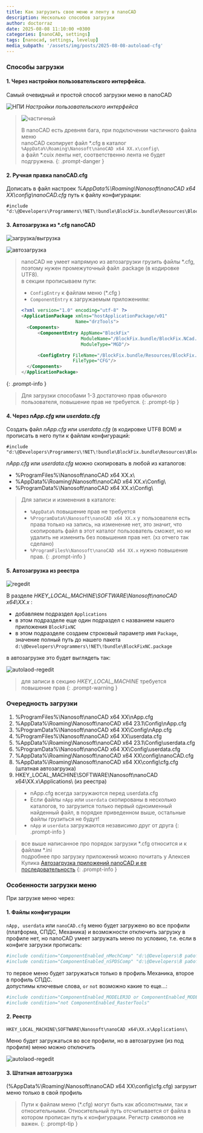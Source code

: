 ```yaml
---
title: Как загрузить свое меню и ленту в nanoCAD
description: Несколько способов загрузки
author: doctorraz
date: 2025-08-08 11:10:00 +0300
categories: [nanoCAD, settings]
tags: [nanocad, settings, levelup]
media_subpath: '/assets/img/posts/2025-08-08-autoload-cfg'
---
```


 
### Способы загрузки
 
#### 1. Через настройки пользовательского интерфейса. 

Самый очевидный и простой способ загрузки меню в nanoCAD 

![НПИ](npi.png)
_Настройки пользовательского интерфейса_

> ![частичный](partial.png)
>
> В nanoCAD есть древняя бага,  при подключении частичного файла меню \
> nanoCAD скопирует файл \*.cfg в каталог `%AppData%\Roaming\Nanosoft\nanoCAD x64 ХХ.х\config\` \
> а файл \*.cuix ленты нет, соответственно лента не будет подгружена. 
{: .prompt-danger }


#### 2. Ручная правка nanoCAD.cfg

Дописать в файл настроек _%AppData%\Roaming\Nanosoft\nanoCAD x64 ХХ\config\nanoCAD.cfg_ путь к файлу конфигурации: 

```
#include "d:\@Developers\Programmers\!NET\!bundle\BlockFix.bundle\Resources\BlockFix.cfg"
```

####  3. Автозагрузка из \*.cfg  nanoCAD

![загрузка/выгрузка](load-unload.png)

![автозагрузка](autoload.png)

> nanoCAD не умеет напрямую из автозагрузки грузить файлы \*.cfg, поэтому нужен промежуточный файл .package (в кодировке UTF8). \
> в секции прописываем пути:
> - `ConfigEntry` к файлам меню (\*.cfg )
> - `ComponentEntry` к загружаемым приложениям:
> 
> ```xml
> <?xml version="1.0" encoding="utf-8" ?>
> <ApplicationPackage xmlns="hostApplicationPackage/v01"
>                     Name="drzTools">
> 	<Components>
> 		<ComponentEntry AppName="BlockFix"
> 		                ModuleName="/BlockFix.bundle/BlockFix.NCad.dll"
> 		                ModuleType="MGD"/>
> 
> 		<ConfigEntry FileName="/BlockFix.bundle/Resources/BlockFix.cfg"
> 		             FileType="CFG"/>
> 	</Components>
> </ApplicationPackage>
> ```
{: .prompt-info }

> Для загрузки способами 1-3 достаточно прав обычного пользователя, повышение прав не требуется.
{: .prompt-tip }

####  4. Через _nApp.cfg_ или _userdata.cfg_

Создать файл _nApp.cfg_ или _userdata.cfg_  (в кодировке UTF8 BOM) и прописать в него пути к файлам конфигураций: 

```
#include "d:\@Developers\Programmers\!NET\!bundle\BlockFix.bundle\Resources\BlockFix.cfg"
```

_nApp.cfg_ или _userdata.cfg_ можно скопировать в любой из каталогов:
- %ProgramFiles%\Nanosoft\nanoCAD x64 ХХ.х\
- %AppData%\Roaming\Nanosoft\nanoCAD x64 ХХ.х\Config\
- %ProgramData%\Nanosoft\nanoCAD x64 ХХ.х\Config\

> Для записи и изменения в каталоге:
> - `%AppData%` повышение прав не требуется
> - `%ProgramData%\Nanosoft\nanoCAD x64 ХХ.х` у пользователя есть права только на запись, на изменение нет, это значит, что скопировать файл в этот каталог  пользователь сможет, но ни удалить не изменить без повышения прав нет. (хз отчего так сделано)
> - `%ProgramFiles%\Nanosoft\nanoCAD x64 ХХ.х` нужно повышение прав.
{: .prompt-info }

#### 5. Автозагрузка из реестра

 ![regedit](regedit.png)

В разделе _HKEY_LOCAL_MACHINE\SOFTWARE\Nanosoft\nanoCAD x64\ХХ.х_  :
- добавляем подраздел `Applications` 
- в этом подразделе еще один подраздел с названием нашего приложения `BlockFixNC` 
- в этом подразделе создаем строковый параметр имя `Package`, значение полный путь до нашего пакета `d:\@Developers\Programmers\!NET\!bundle\BlockFixNC.package`

в автозагрузке это будет выглядеть так:

![autolaod-regedit](autolaod-regedit.png)

> для записи в секцию _HKEY_LOCAL_MACHINE_ требуется повышение прав
{: .prompt-warning }

### Очередность загрузки

1. %ProgramFiles%\Nanosoft\nanoCAD x64 ХХ\nApp.cfg
2. %AppData%\Roaming\Nanosoft\nanoCAD x64 23.1\Config\nApp.cfg
3. %ProgramData%\Nanosoft\nanoCAD x64 ХХ\Config\nApp.cfg
4. %ProgramFiles%\Nanosoft\nanoCAD x64 ХХ\userdata.cfg
5. %AppData%\Roaming\Nanosoft\nanoCAD x64 23.1\Config\userdata.cfg
6. %ProgramData%\Nanosoft\nanoCAD x64 ХХ\Config\userdata.cfg 
7. %AppData%\Roaming\Nanosoft\nanoCAD x64 ХХ\config\nanoCAD.cfg 
8. %AppData%\Roaming\Nanosoft\nanoCAD x64 ХХ\config\cfg.cfg (штатная автозагрузка) 
9. HKEY_LOCAL_MACHINE\SOFTWARE\Nanosoft\nanoCAD x64\ХХ.х\Applications\ (из реестра)
 
> - nApp.cfg всегда загружаются перед userdata.cfg
> - Если файлы `nApp` или `userdata` скопированы в несколько каталогов, то загрузится только первый одноименный найденный файл, в порядке приведенном выше, остальные файлы грузиться не будут!
> - `nApp` и `userdata` загружаются независимо друг от друга
{: .prompt-info }

> все выше написанное про порядок загрузки \*.cfg относится и к файлам \*.ini \
> подробнее про загрузку приложений можно почитать у Алексея Кулика [Автозагрузка приложений nanoCAD и ее последовательность](https://autolisp.ru/2023/12/13/nanocad-addon-loading/)
{: .prompt-info }

### Особенности загрузки меню

При загрузке меню через:

#### 1. Файлы конфигурации

`nApp, userdata` или `nanoCAD.cfg` меню будет загружено во все профили (платформа, СПДС, Механика) и возможности отключить загрузку в профиле нет, но nanoCAD умеет загружать меню по условию, т.е. если в конфиге загрузки прописать:

```ini
#include condition="ComponentEnabled_nMechComp" "d:\@Developers\В работе\!Текущее\Programmers\!NET\!bundle\PlotSPDS.bundle\Resources\Mech_menu.cfg"
#include condition="ComponentEnabled_nSPDSComp" "d:\@Developers\В работе\!Текущее\Programmers\!NET\!bundle\PlotSPDS.bundle\Resources\SPDS_menu.cfg"
```

то первое меню будет загружаться только в профиль Механика, второе в профиль СПДС.\
допустимы ключевые слова, `or` `not` возможно какие то еще...:

```ini
#include condition="ComponentEnabled_MODELER3D or ComponentEnabled_MODELER3D_C3D" "nmenu3D.cfg"
#include condition="not ComponentEnabled_RasterTools"                             "RasterTools.cfg"
```

#### 2. Реестр

`HKEY_LOCAL_MACHINE\SOFTWARE\Nanosoft\nanoCAD x64\ХХ.х\Applications\`

Меню будет загружаться во все профили, но в автозагрузке (из под профиля) меню можно отключить

![autolaod-regedit](autolaod-regedit.png)

#### 3. Штатная автозагрузка 

(%AppData%\Roaming\Nanosoft\nanoCAD x64 ХХ\config\cfg.cfg) загрузит меню только в свой профиль

> Пути к файлам меню (\*.cfg) могут быть как абсолютными, так и относительными. Относительный путь отсчитывается от файла в котором прописан путь к конфигурации.
> Регистр символов не важен.
{: .prompt-tip }
 
